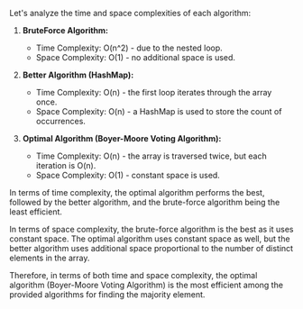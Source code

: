 Let's analyze the time and space complexities of each algorithm:

1. **BruteForce Algorithm:**

   - Time Complexity: O(n^2) - due to the nested loop.
   - Space Complexity: O(1) - no additional space is used.

2. **Better Algorithm (HashMap):**

   - Time Complexity: O(n) - the first loop iterates through the array once.
   - Space Complexity: O(n) - a HashMap is used to store the count of occurrences.

3. **Optimal Algorithm (Boyer-Moore Voting Algorithm):**
   - Time Complexity: O(n) - the array is traversed twice, but each iteration is O(n).
   - Space Complexity: O(1) - constant space is used.

In terms of time complexity, the optimal algorithm performs the best, followed by the better algorithm, and the brute-force algorithm being the least efficient.

In terms of space complexity, the brute-force algorithm is the best as it uses constant space. The optimal algorithm uses constant space as well, but the better algorithm uses additional space proportional to the number of distinct elements in the array.

Therefore, in terms of both time and space complexity, the optimal algorithm (Boyer-Moore Voting Algorithm) is the most efficient among the provided algorithms for finding the majority element.
